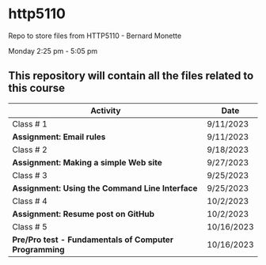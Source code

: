 # http5110
Repo to store files from HTTP5110 - Bernard Monette

Monday 2:25 pm - 5:05 pm

## This repository will contain all the files related to this course

| Activity | Date |
| ----------- | ----------- |
| Class # 1 | 9/11/2023 |
| **Assignment: Email rules** | 9/11/2023 |
| Class # 2 | 9/18/2023 |
| **Assignment: Making a simple Web site** | 9/27/2023 |
| Class # 3 | 9/25/2023 |
| **Assignment: Using the Command Line Interface** | 9/25/2023 |
| Class # 4 | 10/2/2023 |
| **Assignment: Resume post on GitHub** | 10/2/2023 |
| Class # 5 | 10/16/2023 |
| **Pre/Pro test - Fundamentals of Computer Programming** | 10/16/2023 |